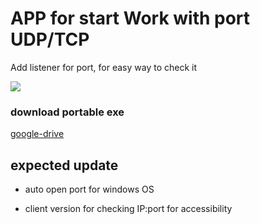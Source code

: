 <h1>APP for start Work with port UDP/TCP</h1> 
<p>Add listener for port, for easy way to check it</p>  
<img src="https://i.ibb.co/1Qyq6SF/port-State.png">  

<h3>download portable exe</h3>
<a href='https://drive.google.com/file/d/1dmQFKT3jqOk4PYShDny-a03hIVgRr0oU/view?usp=sharing'>google-drive</a>

<h2>expected update</h2>  

- auto open port for windows OS
* client version for checking IP:port for accessibility